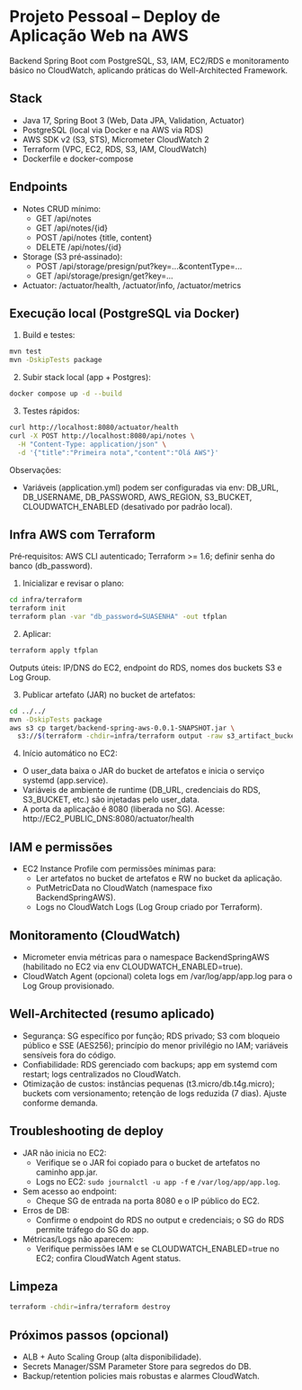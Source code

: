 # Projeto Pessoal – Deploy de Aplicação Web na AWS

Backend Spring Boot com PostgreSQL, S3, IAM, EC2/RDS e monitoramento básico no CloudWatch, aplicando práticas do Well-Architected Framework.

## Stack
- Java 17, Spring Boot 3 (Web, Data JPA, Validation, Actuator)
- PostgreSQL (local via Docker e na AWS via RDS)
- AWS SDK v2 (S3, STS), Micrometer CloudWatch 2
- Terraform (VPC, EC2, RDS, S3, IAM, CloudWatch)
- Dockerfile e docker-compose

## Endpoints
- Notes CRUD mínimo:
  - GET /api/notes
  - GET /api/notes/{id}
  - POST /api/notes {title, content}
  - DELETE /api/notes/{id}
- Storage (S3 pré‑assinado):
  - POST /api/storage/presign/put?key=...&contentType=...
  - GET  /api/storage/presign/get?key=...
- Actuator: /actuator/health, /actuator/info, /actuator/metrics

## Execução local (PostgreSQL via Docker)
1) Build e testes:
```bash
mvn test
mvn -DskipTests package
```
2) Subir stack local (app + Postgres):
```bash
docker compose up -d --build
```
3) Testes rápidos:
```bash
curl http://localhost:8080/actuator/health
curl -X POST http://localhost:8080/api/notes \
  -H "Content-Type: application/json" \
  -d '{"title":"Primeira nota","content":"Olá AWS"}'
```

Observações:
- Variáveis (application.yml) podem ser configuradas via env: DB_URL, DB_USERNAME, DB_PASSWORD, AWS_REGION, S3_BUCKET, CLOUDWATCH_ENABLED (desativado por padrão local).

## Infra AWS com Terraform
Pré‑requisitos: AWS CLI autenticado; Terraform >= 1.6; definir senha do banco (db_password).

1) Inicializar e revisar o plano:
```bash
cd infra/terraform
terraform init
terraform plan -var "db_password=SUASENHA" -out tfplan
```
2) Aplicar:
```bash
terraform apply tfplan
```
Outputs úteis: IP/DNS do EC2, endpoint do RDS, nomes dos buckets S3 e Log Group.

3) Publicar artefato (JAR) no bucket de artefatos:
```bash
cd ../../
mvn -DskipTests package
aws s3 cp target/backend-spring-aws-0.0.1-SNAPSHOT.jar \
  s3://$(terraform -chdir=infra/terraform output -raw s3_artifact_bucket)/app.jar
```

4) Início automático no EC2:
- O user_data baixa o JAR do bucket de artefatos e inicia o serviço systemd (app.service).
- Variáveis de ambiente de runtime (DB_URL, credenciais do RDS, S3_BUCKET, etc.) são injetadas pelo user_data.
- A porta da aplicação é 8080 (liberada no SG). Acesse: http://EC2_PUBLIC_DNS:8080/actuator/health

## IAM e permissões
- EC2 Instance Profile com permissões mínimas para:
  - Ler artefatos no bucket de artefatos e RW no bucket da aplicação.
  - PutMetricData no CloudWatch (namespace fixo BackendSpringAWS).
  - Logs no CloudWatch Logs (Log Group criado por Terraform).

## Monitoramento (CloudWatch)
- Micrometer envia métricas para o namespace BackendSpringAWS (habilitado no EC2 via env CLOUDWATCH_ENABLED=true).
- CloudWatch Agent (opcional) coleta logs em /var/log/app/app.log para o Log Group provisionado.

## Well-Architected (resumo aplicado)
- Segurança: SG específico por função; RDS privado; S3 com bloqueio público e SSE (AES256); princípio do menor privilégio no IAM; variáveis sensíveis fora do código.
- Confiabilidade: RDS gerenciado com backups; app em systemd com restart; logs centralizados no CloudWatch.
- Otimização de custos: instâncias pequenas (t3.micro/db.t4g.micro); buckets com versionamento; retenção de logs reduzida (7 dias). Ajuste conforme demanda.

## Troubleshooting de deploy
- JAR não inicia no EC2:
  - Verifique se o JAR foi copiado para o bucket de artefatos no caminho app.jar.
  - Logs no EC2: `sudo journalctl -u app -f` e `/var/log/app/app.log`.
- Sem acesso ao endpoint:
  - Cheque SG de entrada na porta 8080 e o IP público do EC2.
- Erros de DB:
  - Confirme o endpoint do RDS no output e credenciais; o SG do RDS permite tráfego do SG do app.
- Métricas/Logs não aparecem:
  - Verifique permissões IAM e se CLOUDWATCH_ENABLED=true no EC2; confira CloudWatch Agent status.

## Limpeza
```bash
terraform -chdir=infra/terraform destroy
```

## Próximos passos (opcional)
- ALB + Auto Scaling Group (alta disponibilidade). 
- Secrets Manager/SSM Parameter Store para segredos do DB. 
- Backup/retention policies mais robustas e alarmes CloudWatch.

